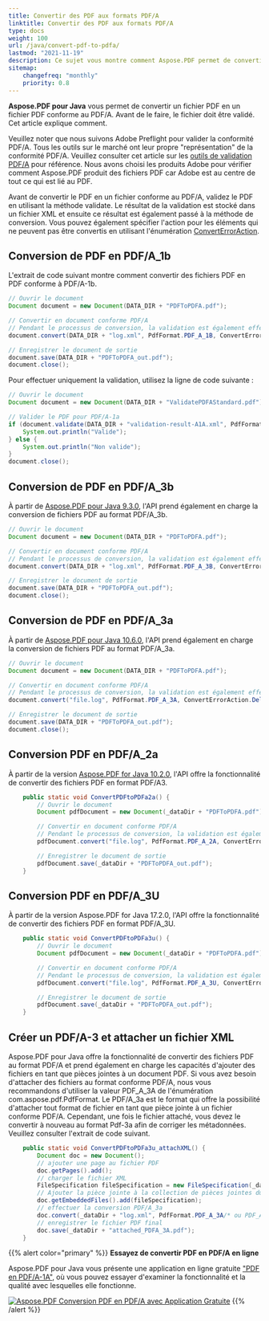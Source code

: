 ```yaml
---
title: Convertir des PDF aux formats PDF/A 
linktitle: Convertir des PDF aux formats PDF/A
type: docs
weight: 100
url: /java/convert-pdf-to-pdfa/
lastmod: "2021-11-19"
description: Ce sujet vous montre comment Aspose.PDF permet de convertir un fichier PDF en un fichier PDF conforme au PDF/A.
sitemap:
    changefreq: "monthly"
    priority: 0.8
---
```


**Aspose.PDF pour Java** vous permet de convertir un fichier PDF en un fichier PDF conforme au PDF/A. Avant de le faire, le fichier doit être validé. Cet article explique comment.

Veuillez noter que nous suivons Adobe Preflight pour valider la conformité PDF/A. Tous les outils sur le marché ont leur propre "représentation" de la conformité PDF/A. Veuillez consulter cet article sur les [outils de validation PDF/A](http://wiki.opf-labs.org/display/SPR/PDFA+Validation+tools+give+different+results) pour référence. Nous avons choisi les produits Adobe pour vérifier comment Aspose.PDF produit des fichiers PDF car Adobe est au centre de tout ce qui est lié au PDF.

Avant de convertir le PDF en un fichier conforme au PDF/A, validez le PDF en utilisant la méthode validate.
 Le résultat de la validation est stocké dans un fichier XML et ensuite ce résultat est également passé à la méthode de conversion. Vous pouvez également spécifier l'action pour les éléments qui ne peuvent pas être convertis en utilisant l'énumération [ConvertErrorAction](https://reference.aspose.com/pdf/java/com.aspose.pdf/converterroraction).

## Conversion de PDF en PDF/A_1b

L'extrait de code suivant montre comment convertir des fichiers PDF en PDF conforme à PDF/A-1b.

```java
// Ouvrir le document
Document document = new Document(DATA_DIR + "PDFToPDFA.pdf");

// Convertir en document conforme PDF/A
// Pendant le processus de conversion, la validation est également effectuée
document.convert(DATA_DIR + "log.xml", PdfFormat.PDF_A_1B, ConvertErrorAction.Delete);

// Enregistrer le document de sortie
document.save(DATA_DIR + "PDFToPDFA_out.pdf");
document.close();
```

Pour effectuer uniquement la validation, utilisez la ligne de code suivante :

```java
// Ouvrir le document
Document document = new Document(DATA_DIR + "ValidatePDFAStandard.pdf");

// Valider le PDF pour PDF/A-1a
if (document.validate(DATA_DIR + "validation-result-A1A.xml", PdfFormat.PDF_A_1B)) {
    System.out.println("Valide");
} else {
    System.out.println("Non valide");
}
document.close();
```

## Conversion de PDF en PDF/A_3b

À partir de [Aspose.PDF pour Java 9.3.0](https://downloads.aspose.com/pdf/java), l'API prend également en charge la conversion de fichiers PDF au format PDF/A_3b.

```java
// Ouvrir le document
Document document = new Document(DATA_DIR + "PDFToPDFA.pdf");

// Convertir en document conforme PDF/A
// Pendant le processus de conversion, la validation est également effectuée
document.convert(DATA_DIR + "log.xml", PdfFormat.PDF_A_3B, ConvertErrorAction.Delete);

// Enregistrer le document de sortie
document.save(DATA_DIR + "PDFToPDFA_out.pdf");
document.close();
```

## Conversion de PDF en PDF/A_3a

À partir de [Aspose.PDF pour Java 10.6.0](https://downloads.aspose.com/pdf/java), l'API prend également en charge la conversion de fichiers PDF au format PDF/A_3a.

```java
// Ouvrir le document
Document document = new Document(DATA_DIR + "PDFToPDFA.pdf");

// Convertir en document conforme PDF/A
// Pendant le processus de conversion, la validation est également effectuée
document.convert("file.log", PdfFormat.PDF_A_3A, ConvertErrorAction.Delete);

// Enregistrer le document de sortie
document.save(DATA_DIR + "PDFToPDFA_out.pdf");
document.close();
```


## Conversion PDF en PDF/A_2a

À partir de la version [Aspose.PDF for Java 10.2.0](https://downloads.aspose.com/pdf/java), l'API offre la fonctionnalité de convertir des fichiers PDF en format PDF/A3.

```java
    public static void ConvertPDFtoPDFa2a() {
        // Ouvrir le document
        Document pdfDocument = new Document(_dataDir + "PDFToPDFA.pdf");

        // Convertir en document conforme PDF/A
        // Pendant le processus de conversion, la validation est également effectuée
        pdfDocument.convert("file.log", PdfFormat.PDF_A_2A, ConvertErrorAction.Delete);

        // Enregistrer le document de sortie
        pdfDocument.save(_dataDir + "PDFToPDFA_out.pdf");
    }
```

## Conversion PDF en PDF/A_3U

À partir de la version Aspose.PDF for Java 17.2.0, l'API offre la fonctionnalité de convertir des fichiers PDF en format PDF/A_3U.

```java
    public static void ConvertPDFtoPDFa3u() {
        // Ouvrir le document
        Document pdfDocument = new Document(_dataDir + "PDFToPDFA.pdf");

        // Convertir en document conforme PDF/A
        // Pendant le processus de conversion, la validation est également effectuée
        pdfDocument.convert("file.log", PdfFormat.PDF_A_3U, ConvertErrorAction.Delete);

        // Enregistrer le document de sortie
        pdfDocument.save(_dataDir + "PDFToPDFA_out.pdf");
    }
```


## Créer un PDF/A-3 et attacher un fichier XML

Aspose.PDF pour Java offre la fonctionnalité de convertir des fichiers PDF au format PDF/A et prend également en charge les capacités d'ajouter des fichiers en tant que pièces jointes à un document PDF. Si vous avez besoin d'attacher des fichiers au format conforme PDF/A, nous vous recommandons d'utiliser la valeur PDF_A_3A de l'énumération com.aspose.pdf.PdfFormat. Le PDF/A_3a est le format qui offre la possibilité d'attacher tout format de fichier en tant que pièce jointe à un fichier conforme PDF/A. Cependant, une fois le fichier attaché, vous devez le convertir à nouveau au format Pdf-3a afin de corriger les métadonnées. Veuillez consulter l'extrait de code suivant.

```java
    public static void ConvertPDFtoPDFa3u_attachXML() {
        Document doc = new Document();
        // ajouter une page au fichier PDF
        doc.getPages().add();
        // charger le fichier XML
        FileSpecification fileSpecification = new FileSpecification(_dataDir + "attachment.xml", "Fichier xml d'exemple");
        // Ajouter la pièce jointe à la collection de pièces jointes du document
        doc.getEmbeddedFiles().add(fileSpecification);
        // effectuer la conversion PDF/A_3a
        doc.convert(_dataDir + "log.xml", PdfFormat.PDF_A_3A/* ou PDF_A_3B */, ConvertErrorAction.Delete);
        // enregistrer le fichier PDF final
        doc.save(_dataDir + "attached_PDFA_3A.pdf");
    }
```


{{% alert color="primary" %}}
**Essayez de convertir PDF en PDF/A en ligne**

Aspose.PDF pour Java vous présente une application en ligne gratuite ["PDF en PDF/A-1A"](https://products.aspose.app/pdf/conversion/pdf-to-pdfa1a), où vous pouvez essayer d'examiner la fonctionnalité et la qualité avec lesquelles elle fonctionne.

[![Aspose.PDF Conversion PDF en PDF/A avec Application Gratuite](pdf_to_pdfa.png)](https://products.aspose.app/pdf/conversion/pdf-to-pdfa1a)
{{% /alert %}}